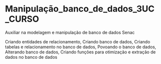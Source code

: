 # Manipulação_banco_de_dados_3UC_CURSO
  Auxiliar na modelagem e manipulação de banco de dados Senac

Criando entidades de relacionamento,
Criando banco de dados,
Criando tabelas e relacionamento no banco de dados,
Povoando o banco de dados,
Alterando banco de dados,
Criando funções para otimização e extração de dados no banco de dados
